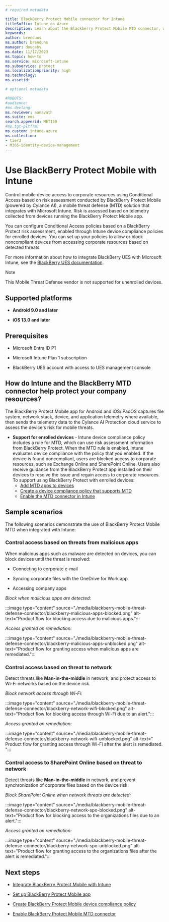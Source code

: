 ```yaml
---
# required metadata

title: BlackBerry Protect Mobile connector for Intune
titleSuffix: Intune on Azure
description: Learn about the Blackberry Protect Mobile MTD connector, which enables you to control mobile device access to your corporate resources.
keywords:
author: brenduns
ms.author: brenduns
manager: dougeby
ms.date: 11/17/2023
ms.topic: how-to
ms.service: microsoft-intune
ms.subservice: protect
ms.localizationpriority: high
ms.technology:
ms.assetid:  

# optional metadata

#ROBOTS:
#audience:
#ms.devlang:
ms.reviewer: aanavath
ms.suite: ems
search.appverid: MET150
#ms.tgt-pltfrm:
ms.custom: intune-azure
ms.collection:
- tier3
- M365-identity-device-management
---
```


# Use BlackBerry Protect Mobile with Intune

Control mobile device access to corporate resources using Conditional Access based on risk assessment conducted by BlackBerry Protect Mobile (powered by Cylance AI), a mobile threat defense (MTD) solution that integrates with Microsoft Intune. Risk is assessed based on telemetry collected from devices running the BlackBerry Protect Mobile app.

You can configure Conditional Access policies based on a BlackBerry Protect risk assessment, enabled through Intune device compliance policies for enrolled devices. You can set up your policies to allow or block noncompliant devices from accessing corporate resources based on detected threats.

For more information about how to integrate BlackBerry UES with Microsoft Intune, see the [BlackBerry UES documentation](https://docs.blackberry.com/en/unified-endpoint-security/blackberry-ues).

> [!NOTE]
> This Mobile Threat Defense vendor is not supported for unenrolled devices.

## Supported platforms

- **Android 9.0 and later**

- **iOS 13.0 and later**

## Prerequisites

- Microsoft Entra ID P1

- Microsoft Intune Plan 1 subscription

- BlackBerry UES account with access to UES management console

## How do Intune and the BlackBerry MTD connector help protect your company resources?

The BlackBerry Protect Mobile app for Android and iOS/iPadOS captures file system, network stack, device, and application telemetry where available, then sends the telemetry data to the Cylance AI Protection cloud service to assess the device's risk for mobile threats.

- **Support for enrolled devices** - Intune device compliance policy includes a rule for MTD, which can use risk assessment information from BlackBerry Protect. When the MTD rule is enabled, Intune evaluates device compliance with the policy that you enabled. If the device is found noncompliant, users are blocked access to corporate resources, such as Exchange Online and SharePoint Online. Users also receive guidance from the BlackBerry Protect app installed on their devices to resolve the issue and regain access to corporate resources. To support using BlackBerry Protect with enrolled devices:
  - [Add MTD apps to devices](../protect/mtd-apps-ios-app-configuration-policy-add-assign.md)
  - [Create a device compliance policy that supports MTD](../protect/mtd-device-compliance-policy-create.md)
  - [Enable the MTD connector in Intune](../protect/mtd-connector-enable.md)
  
## Sample scenarios

The following scenarios demonstrate the use of BlackBerry Protect Mobile MTD when integrated with Intune:

### Control access based on threats from malicious apps

When malicious apps such as malware are detected on devices, you can block devices until the threat is resolved:

- Connecting to corporate e-mail

- Syncing corporate files with the OneDrive for Work app

- Accessing company apps

*Block when malicious apps are detected:*

:::image type="content" source="./media/blackberry-mobile-threat-defense-connector/blackberry-malicious-apps-blocked.png" alt-text="Product flow for blocking access due to malicious apps.":::

*Access granted on remediation:*

:::image type="content" source="./media/blackberry-mobile-threat-defense-connector/blackberry-malicious-apps-unblocked.png" alt-text="Product flow for granting access when malicious apps are remediated.":::

### Control access based on threat to network

Detect threats like **Man-in-the-middle** in network, and protect access to Wi-Fi networks based on the device risk.

*Block network access through Wi-Fi:*

:::image type="content" source="./media/blackberry-mobile-threat-defense-connector/blackberry-network-wifi-blocked.png" alt-text="Product flow for blocking access through Wi-Fi due to an alert.":::

*Access granted on remediation:*

:::image type="content" source="./media/blackberry-mobile-threat-defense-connector/blackberry-network-wifi-unblocked.png" alt-text=" Product flow for granting access through Wi-Fi after the alert is remediated. ":::

### Control access to SharePoint Online based on threat to network

Detect threats like **Man-in-the-middle** in network, and prevent synchronization of corporate files based on the device risk.

*Block SharePoint Online when network threats are detected:*

:::image type="content" source="./media/blackberry-mobile-threat-defense-connector/blackberry-network-spo-blocked.png" alt-text="Product flow for blocking access to the organizations files due to an alert.":::

*Access granted on remediation:*

:::image type="content" source="./media/blackberry-mobile-threat-defense-connector/blackberry-network-spo-unblocked.png" alt-text="Product flow for granting access to the organizations files after the alert is remediated.":::

## Next steps

- [Integrate BlackBerry Protect Mobile with Intune](blackberry-mtd-connector-integration.md)

- [Set up BlackBerry Protect Mobile app](mtd-apps-ios-app-configuration-policy-add-assign.md)

- [Create BlackBerry Protect Mobile device compliance policy](mtd-device-compliance-policy-create.md)

- [Enable BlackBerry Protect Mobile MTD connector](mtd-connector-enable.md)  
